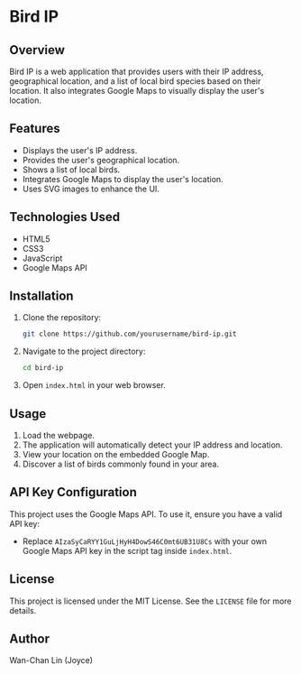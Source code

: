 # Bird IP

## Overview
Bird IP is a web application that provides users with their IP address, geographical location, and a list of local bird species based on their location. It also integrates Google Maps to visually display the user's location.

## Features
- Displays the user's IP address.
- Provides the user's geographical location.
- Shows a list of local birds.
- Integrates Google Maps to display the user's location.
- Uses SVG images to enhance the UI.

## Technologies Used
- HTML5
- CSS3
- JavaScript
- Google Maps API

## Installation
1. Clone the repository:
   ```bash
   git clone https://github.com/yourusername/bird-ip.git
   ```
2. Navigate to the project directory:
   ```bash
   cd bird-ip
   ```
3. Open `index.html` in your web browser.

## Usage
1. Load the webpage.
2. The application will automatically detect your IP address and location.
3. View your location on the embedded Google Map.
4. Discover a list of birds commonly found in your area.

## API Key Configuration
This project uses the Google Maps API. To use it, ensure you have a valid API key:
- Replace `AIzaSyCaRYY1GuLjHyH4DowS46C0mt6UB31U8Cs` with your own Google Maps API key in the script tag inside `index.html`.

## License
This project is licensed under the MIT License. See the `LICENSE` file for more details.

## Author
Wan-Chan Lin (Joyce)

